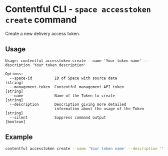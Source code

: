 # Contentful CLI - `space accesstoken create` command

Create a new delivery access token.

## Usage

```
Usage: contentful accesstoken create --name 'Your token name' --description 'Your token description'

Options:
  --space-id          ID of Space with source data                [string]
  --management-token  Contentful management API token             [string]
  --name              Name of the Token to create                 [string]
  --description       Description giving more detailed
                      information about the usage of the Token    [string]
  --silent            Suppress command output                     [boolean]
```

## Example

```sh
contentful accesstoken create --name 'Your token name' --description 'Your token description'
```
